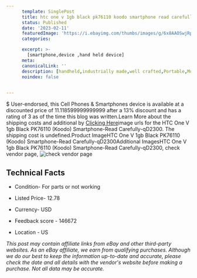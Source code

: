 ```yaml
---
      template: SinglePost
      title: htc one v 1gb black pk76110 koodo smartphone read carefully qd2300
      status: Published
      date: '2023-02-11'
      featuredImage: 'https://i.ebayimg.com/thumbs/images/g/6x8AAOSwjRpj4tD-/s-l225.jpg'
      categories: 

      excerpt: >-
        [smartphone,device ,hand held device]
      meta:
      canonicalLink: ''
      description: [handheld,industrially made,well crafted,Portable,Mobile,Compact,Convenient,Lightweight,Maneuverable,Man-portable,Miniature,Carriable,Hand-held,Light,Holdable,Transportable,Mobile device,Pocket-sized,On-the-go,Wireless,Cordless,Compact size,Convenient size, smartphone,device ,hand held device]
      noindex: false

        
---
```

$
    User-endorsed, this Cell Phones & Smartphones device is available at a discounted price of 11.118599999999999 after a 13% discount and has a rating of 3 as of the time this blog was written.Learn More about the shipping costs and additional by [Clicking Here](https://www.ebay.com/itm/304797174267?hash=item46f753c9fb%3Ag%3A6x8AAOSwjRpj4tD-&mkevt=1&mkcid=1&mkrid=711-53200-19255-0&campid=%253CePNCampaignId%253E&customid=%253CreferenceId%253E&toolid=10049)image urls for the HTC One V 1gb Black PK76110 (Koodo) Smartphone-Read Carefully-qD2300. The shipping cost is undefined.Product ImageHTC One V 1gb Black PK76110 (Koodo) Smartphone-Read Carefully-qD2300Additional ImagesHTC One V 1gb Black PK76110 (Koodo) Smartphone-Read Carefully-qD2300, check vendor page, ![check vendor page](https://origin-galleryplus.ebayimg.com/ws/web/304797174267_2_0_1/225x225.jpg,https://origin-galleryplus.ebayimg.com/ws/web/304797174267_3_0_1/225x225.jpg,https://origin-galleryplus.ebayimg.com/ws/web/304797174267_4_0_1/225x225.jpg,https://origin-galleryplus.ebayimg.com/ws/web/304797174267_5_0_1/225x225.jpg,https://origin-galleryplus.ebayimg.com/ws/web/304797174267_6_0_1/225x225.jpg,https://origin-galleryplus.ebayimg.com/ws/web/304797174267_7_0_1/225x225.jpg)
    
    

 ## Technical Facts 



     
      

 - Condition- For parts or not working 


      

 - Listed Price- 12.78 


      

 - Currency- USD 


      

 - Feedback score - 146672 


      

 - Location - US 


      
      

 *_This post may contain affiliate links from eBay and other third-party websites. As an eBay affiliate, we earn from qualifying purchases. Although we do our best to keep the information up-to-date and accurate, please check the date and all details with the vendor's website before making a purchase. Not all data may be accurate._*



    
    
    
    
    